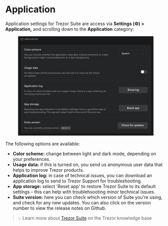 # Application

Application settings for Trezor Suite are access via **Settings (⚙️) > Application,** and scrolling down to the **Application** category:

<figure><img src="../../../.gitbook/assets/Application.png" alt=""><figcaption></figcaption></figure>

The following options are available:

* **Color scheme:** change between light and dark mode, depending on your preferences.
* **Usage data:** if this is turned on, you send us anonymous user data that helps to improve Trezor products.
* **Application log:** in case of technical issues, you can download an application log to send to Trezor Support for troubleshooting.
* **App storage:** select 'Reset app' to restore Trezor Suite to its default settings - this can help with troublehsooting minor technical issues.
* **Suite version:** here you can check which version of Suite you're using, and check for any new updates. You can also click on the version number to view the release notes on Github.

> 💡 Learn more about [Trezor Suite](https://trezor.io/learn/a/trezor-suite-app-settings) on the Trezor knowledge base
